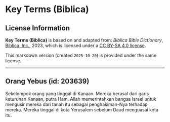 # Key Terms (Biblica)

## License Information

**Key Terms (Biblica)** is based on and adapted from: _Biblica Bible Dictionary_, [Biblica, Inc.](https://www.biblica.com/), 2023, which is licensed under a [CC BY-SA 4.0 license](https://creativecommons.org/licenses/by-sa/4.0/legalcode.en).

This markdown version (created `2025-10-20`) is provided under the same license.



--------------------------------

## Orang Yebus (id: 203639)

Sekelompok orang yang tinggal di Kanaan. Mereka berasal dari garis keturunan Kanaan, putra Ham. Allah memerintahkan bangsa Israel untuk mengusir mereka dari tanah itu sebagai penghakiman\-Nya terhadap mereka. Mereka tinggal di kota Yerusalem sebelum Daud menguasai kota itu.


